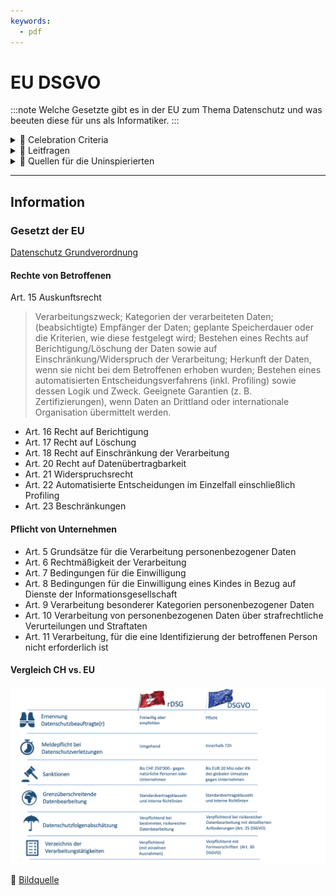 ```yaml
---
keywords:
  - pdf
---
```

# EU DSGVO
:::note
Welche Gesetzte gibt es in der EU zum Thema Datenschutz und was beeuten diese für uns als Informatiker.
:::

<details>
  <summary> 🎉 Celebration Criteria</summary>

**Kategorisiert Daten aufgrund ihres Schutzbedarfs.**

Kennt verschiedene Rechtsräume (Schweiz, EU).

Kennt für den jeweiligen Rechtsraum die juristischen Werke (z. B. DSG, DSGVO).

**Überprüft eingesetzte Anwendungen auf Einhaltung der Datenschutzgesetze.**

Kennt wesentliche Unterschiede in den Datenschutzgesetzen der verschiedenen Rechtsräume.

**Zeigt Konsequenzen von Fehlern im Datenschutz und bei der Datensicherheit auf.**

Kennt die Problematik von Datenlöschungen über alle Archive und Backups.

</details>


<details>
  <summary> 🤔 Leitfragen </summary>

- Wer muss sich an das Gesetz halten?
- Wer ist unter dem Gesetzt geschützt?
- Was ist ein Juristiesch respektive Naturliche Person?
- Welche Daten sind geschützt?
- Was sind besonders schützenswerte Daten?
- Was muss bei besonders schützenswerte Daten beachte werden?
- Was ist eine Datensammlung?
- Welche Rechte hat eine Betroffen Person?
- Wie kann ich als betroffene Person gebauch vom Gesetzt machen?
- Welche Pflichten hat eine Firma oder öffentliche Institution?
- Was sind die Konsequenzen von verstössen?
- Was sind die Unterschiede der Gesetzte?
- Was bedeute das Gesetzt für euch als Mitarbeiter, IT Mitarbeiter respektive Entwickler?
- Was ist privacy by design und privacy by default?
- Was bedeute das Gesetz bei der Evaluation von Anwendungen?
- Was für Problem können bei SAAS (Cloud) Anwedungen entstehen?
- ...

</details>

<details>
  <summary> 🤫 Quellen für die Uninspierierten</summary>

- [**CH Admin EDÖB:** DSGVO](https://www.edoeb.admin.ch/edoeb/de/home/dokumentation/datenschutz/Datenschutz%20-%20International/DSGVO.html)

- [**EU:** DSGVO](https://eur-lex.europa.eu/legal-content/DE/TXT/HTML/?uri=CELEX:32016R0679)

- [**PWC:** EU-DatenschutzGrundverordnung
(GDPR)](https://www.pwc.ch/en/publications/2018/eu-datenschutzgrundverordnung-gdpr-d-web.pdf)

- [**BARC GmbH:** Vergleich Schweiz vs. EU](https://barc.com/de/unterschiede-schweizer-datenschutzgesetz-dsgvo/)

</details>

___

## Information

### Gesetzt der EU
[Datenschutz Grundverordnung](https://eur-lex.europa.eu/legal-content/DE/TXT/HTML/?uri=CELEX:32016R0679) 

#### Rechte von Betroffenen
Art. 15 Auskunftsrecht
> Verarbeitungszweck; Kategorien der verarbeiteten Daten; (beabsichtigte) Empfänger der Daten;
> geplante Speicherdauer oder die Kriterien, wie diese festgelegt wird;
> Bestehen eines Rechts auf Berichtigung/Löschung der Daten sowie auf Einschränkung/Widerspruch der Verarbeitung;
> Herkunft der Daten, wenn sie nicht bei dem Betroffenen erhoben wurden;
> Bestehen eines automatisierten Entscheidungsverfahrens (inkl. Profiling) sowie dessen Logik und Zweck.
> Geeignete Garantien (z. B. Zertifizierungen), wenn Daten an Drittland oder internationale Organisation übermittelt werden.

- Art. 16 Recht auf Berichtigung
- Art. 17 Recht auf Löschung
- Art. 18 Recht auf Einschränkung der Verarbeitung
- Art. 20 Recht auf Datenübertragbarkeit
- Art. 21 Widerspruchsrecht
- Art. 22 Automatisierte Entscheidungen im Einzelfall einschließlich Profiling
- Art. 23 Beschränkungen

#### Pflicht von Unternehmen
- Art. 5 Grundsätze für die Verarbeitung personenbezogener Daten
- Art. 6 Rechtmäßigkeit der Verarbeitung
- Art. 7 Bedingungen für die Einwilligung
- Art. 8 Bedingungen für die Einwilligung eines Kindes in Bezug auf Dienste der Informationsgesellschaft 
- Art. 9 Verarbeitung besonderer Kategorien personenbezogener Daten
- Art. 10 Verarbeitung von personenbezogenen Daten über strafrechtliche Verurteilungen und Straftaten
- Art. 11 Verarbeitung, für die eine Identifizierung der betroffenen Person nicht erforderlich ist

#### Vergleich CH vs. EU

[![DataProccessing](../img/DSGvsDSGVO.png)](https://www.pragmatica.ch/revidiertes-datenschutzgesetz/)

:paperclip: [Bildquelle](https://www.pragmatica.ch/revidiertes-datenschutzgesetz/)

